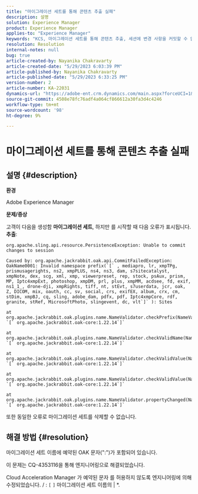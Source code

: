 ```yaml
---
title: "마이그레이션 세트를 통해 콘텐츠 추출 실패"
description: 설명
solution: Experience Manager
product: Experience Manager
applies-to: "Experience Manager"
keywords: "KCS, 마이그레이션 세트를 통해 콘텐츠 추출, 세션에 변경 사항을 커밋할 수 없음, AEM"
resolution: Resolution
internal-notes: null
bug: true
article-created-by: Nayanika Chakravarty
article-created-date: "5/29/2023 6:03:39 PM"
article-published-by: Nayanika Chakravarty
article-published-date: "5/29/2023 6:33:25 PM"
version-number: 2
article-number: KA-22031
dynamics-url: "https://adobe-ent.crm.dynamics.com/main.aspx?forceUCI=1&pagetype=entityrecord&etn=knowledgearticle&id=56332d1f-4bfe-ed11-8f6e-6045bd006793"
source-git-commit: 4508e78fc76adf4a064cf866612a30fa3d4c4246
workflow-type: tm+mt
source-wordcount: '98'
ht-degree: 9%

---
```


# 마이그레이션 세트를 통해 콘텐츠 추출 실패

## 설명 {#description}


<b>환경</b>

Adobe Experience Manager

<b>문제/증상</b>

고객이 다음을 생성함 <b>마이그레이션 세트</b>, 하지만 를 시작할 때 다음 오류가 표시됩니다. <b>추출</b>:


```
org.apache.sling.api.resource.PersistenceException: Unable to commit changes to session

Caused by: org.apache.jackrabbit.oak.api.CommitFailedException: OakName0001: Invalid namespace prefix(`[` , mediapro, lr, xmpTPg, prismusagerights, ns2, xmpPLUS, ns4, ns3, dam, s7sitecatalyst, xmpNote, dex, scg, xml, xmp, viewerpreset, rep, stock, psAux, prism, MP, Iptc4xmpExt, photoshop, xmpDM, prl, plus, xmpMM, acdsee, fd, exif, ns1_1_, drone-dji, xmpRights, tiff, nt, stEvt, s7userdata, jcr, oak, Z, DICOM, mix, oauth, cc, sv, social, crs, exifEX, album, crx, cm, stDim, xmpBJ, cq, sling, adobe_dam, pdfx, pdf, Iptc4xmpCore, rdf, granite, stRef, MicrosoftPhoto, slingevent, dc, vlt`]` ): Sites

at org.apache.jackrabbit.oak.plugins.name.NameValidator.checkPrefix(NameValidator.java:125) `[` org.apache.jackrabbit.oak-core:1.22.14`]` 

at org.apache.jackrabbit.oak.plugins.name.NameValidator.checkValidName(NameValidator.java:93) `[` org.apache.jackrabbit.oak-core:1.22.14`]` 

at org.apache.jackrabbit.oak.plugins.name.NameValidator.checkValidValue(NameValidator.java:150) `[` org.apache.jackrabbit.oak-core:1.22.14`]` 

at org.apache.jackrabbit.oak.plugins.name.NameValidator.checkValidValue(NameValidator.java:137) `[` org.apache.jackrabbit.oak-core:1.22.14`]` 

at org.apache.jackrabbit.oak.plugins.name.NameValidator.propertyChanged(NameValidator.java:165) `[` org.apache.jackrabbit.oak-core:1.22.14`]`
```


또한 동일한 오류로 마이그레이션 세트를 삭제할 수 없습니다.


## 해결 방법 {#resolution}


마이그레이션 세트 이름에 예약된 OAK 문자(&quot;:&quot;)가 포함되어 있습니다.

이 문제는 CQ-4353116을 통해 엔지니어링으로 해결되었습니다.

Cloud Acceleration Manager 가 예약된 문자 를 허용하지 않도록 엔지니어링에 의해 수정되었습니다. / : `[`  `]`  마이그레이션 세트 이름의 | \*.
